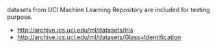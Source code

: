 datasets from UCI Machine Learning Repository are included for testing purpose.

- http://archive.ics.uci.edu/ml/datasets/Iris
- http://archive.ics.uci.edu/ml/datasets/Glass+Identification

